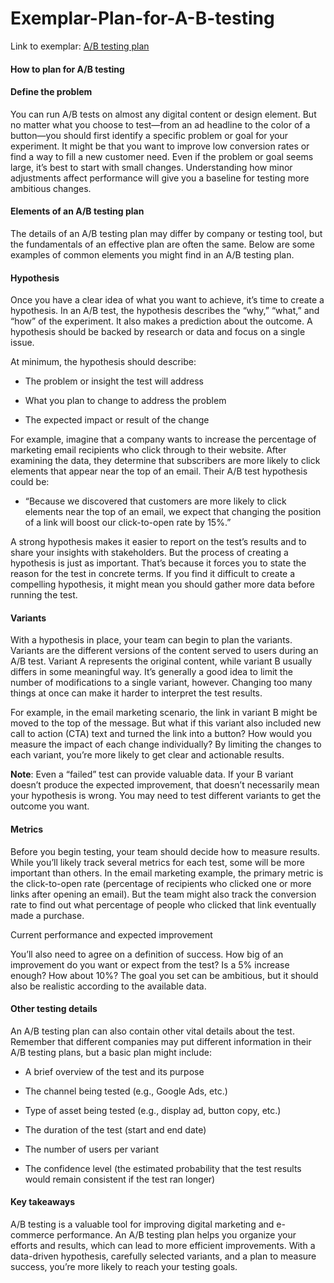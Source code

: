 # Exemplar-Plan-for-A-B-testing


Link to exemplar: [A/B testing plan](https://docs.google.com/document/d/1rzjTpoz5DuTsItQw-nuBGsKUr4qkID97yGE5loqL8Cw/edit#heading=h.sj38p95907xq)


#### How to plan for A/B testing

#### Define the problem
You can run A/B tests on almost any digital content or design element. But no matter what you choose to test—from an ad headline to the color of a button—you should first identify a specific problem or goal for your experiment. It might be that you want to improve low conversion rates or find a way to fill a new customer need. Even if the problem or goal seems large, it’s best to start with small changes. Understanding how minor adjustments affect performance will give you a baseline for testing more ambitious changes.

#### Elements of an A/B testing plan
The details of an A/B testing plan may differ by company or testing tool, but the fundamentals of an effective plan are often the same. Below are some examples of common elements you might find in an A/B testing plan.

#### Hypothesis
Once you have a clear idea of what you want to achieve, it’s time to create a hypothesis. In an A/B test, the hypothesis describes the “why,” “what,” and “how” of the experiment. It also makes a prediction about the outcome. A hypothesis should be backed by research or data and focus on a single issue. 

At minimum, the hypothesis should describe:

- The problem or insight the test will address 

- What you plan to change to address the problem

- The expected impact or result of the change 

For example, imagine that a company wants to increase the percentage of marketing email recipients who click through to their website. After examining the data, they determine that subscribers are more likely to click elements that appear near the top of an email. Their A/B test hypothesis could be:

- “Because we discovered that customers are more likely to click elements near the top of an email, we expect that changing the position of a link will boost our click-to-open rate by 15%.”

A strong hypothesis makes it easier to report on the test’s results and to share your insights with stakeholders. But the process of creating a hypothesis is just as important. That’s because it forces you to state the reason for the test in concrete terms. If you find it difficult to create a compelling hypothesis, it might mean you should gather more data before running the test.

#### Variants
With a hypothesis in place, your team can begin to plan the variants. Variants are the different versions of the content served to users during an A/B test. Variant A represents the original content, while variant B usually differs in some meaningful way. It’s generally a good idea to limit the number of modifications to a single variant, however. Changing too many things at once can make it harder to interpret the test results.

For example, in the email marketing scenario, the link in variant B might be moved to the top of the message. But what if this variant also included new call to action (CTA) text and turned the link into a button? How would you measure the impact of each change individually? By limiting the changes to each variant, you’re more likely to get clear and actionable results.

**Note**: Even a “failed” test can provide valuable data. If your B variant doesn’t produce the expected improvement, that doesn’t necessarily mean your hypothesis is wrong. You may need to test different variants to get the outcome you want.

#### Metrics
Before you begin testing, your team should decide how to measure results. While you’ll likely track several metrics for each test, some will be more important than others. In the email marketing example, the primary metric is the click-to-open rate (percentage of recipients who clicked one or more links after opening an email). But the team might also track the conversion rate to find out what percentage of people who clicked that link eventually made a purchase. 

Current performance and expected improvement

You’ll also need to agree on a definition of success. How big of an improvement do you want or expect from the test? Is a 5% increase enough? How about 10%? The goal you set can be ambitious, but it should also be realistic according to the available data.

#### Other testing details
An A/B testing plan can also contain other vital details about the test. Remember that different companies may put different information in their A/B testing plans, but a basic plan might include:

- A brief overview of the test and its purpose

- The channel being tested (e.g., Google Ads, etc.)

- Type of asset being tested (e.g., display ad, button copy, etc.)

- The duration of the test (start and end date)

- The number of users per variant

- The confidence level (the estimated probability that the test results would remain consistent if the test ran longer)

#### Key takeaways
A/B testing is a valuable tool for improving digital marketing and e-commerce performance. An A/B testing plan helps you organize your efforts and results, which can lead to more efficient improvements. With a data-driven hypothesis, carefully selected variants, and a plan to measure success, you’re more likely to reach your testing goals.
